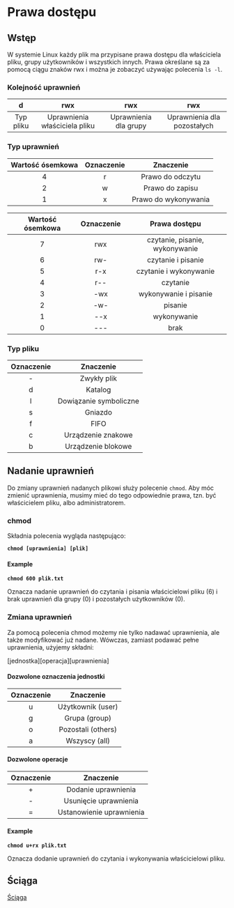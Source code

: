 # Prawa dostępu

## Wstęp

W systemie Linux każdy plik ma przypisane prawa dostępu dla właściciela pliku, grupy użytkowników i wszystkich innych. Prawa określane są za pomocą ciągu znaków rwx i można je zobaczyć używając polecenia `ls -l`.

### Kolejność uprawnień

|     d     |              rwx              |          rwx          |             rwx             |
| :-------: | :---------------------------: | :-------------------: | :-------------------------: |
| Typ pliku | Uprawnienia właściciela pliku | Uprawnienia dla grupy | Uprawnienia dla pozostałych |

### Typ uprawnień

| Wartość ósemkowa | Oznaczenie |       Znaczenie      |
| :--------------: | :--------: | :------------------: |
|         4        |      r     |   Prawo do odczytu   |
|         2        |      w     |    Prawo do zapisu   |
|         1        |      x     | Prawo do wykonywania |

| Wartość ósemkowa | Oznaczenie |          Prawa dostępu         |
| :--------------: | :--------: | :----------------------------: |
|         7        |     rwx    | czytanie, pisanie, wykonywanie |
|         6        |     rw-    |       czytanie i pisanie       |
|         5        |     r-x    |     czytanie i wykonywanie     |
|         4        |     r--    |            czytanie            |
|         3        |     -wx    |      wykonywanie i pisanie     |
|         2        |     -w-    |             pisanie            |
|         1        |     --x    |           wykonywanie          |
|         0        |     ---    |              brak              |

### Typ pliku

| Oznaczenie |        Znaczenie       |
| :--------: | :--------------------: |
|      -     |       Zwykły plik      |
|      d     |         Katalog        |
|      l     | Dowiązanie symboliczne |
|      s     |         Gniazdo        |
|      f     |          FIFO          |
|      c     |   Urządzenie znakowe   |
|      b     |   Urządzenie blokowe   |

## Nadanie uprawnień

Do zmiany uprawnień nadanych plikowi służy polecenie `chmod`. Aby móc zmienić uprawnienia, musimy mieć do tego odpowiednie prawa, tzn. być właścicielem pliku, albo administratorem.

### chmod

Składnia polecenia wygląda następująco:

**`chmod [uprawnienia] [plik]`**

#### Example

**`chmod 600 plik.txt`**

Oznacza nadanie uprawnień do czytania i pisania właścicielowi pliku (6) i brak uprawnień dla grupy (0) i pozostałych użytkowników (0).

### Zmiana uprawnień

Za pomocą polecenia chmod możemy nie tylko nadawać uprawnienia, ale także modyfikować już nadane. Wówczas, zamiast podawać pełne uprawnienia, użyjemy składni:

\[jednostka]\[operacja]\[uprawnienia]

#### Dozwolone oznaczenia jednostki

| Oznaczenie |      Znaczenie     |
| :--------: | :----------------: |
|      u     |  Użytkownik (user) |
|      g     |    Grupa (group)   |
|      o     | Pozostali (others) |
|      a     |    Wszyscy (all)   |

#### Dozwolone operacje

| Oznaczenie |         Znaczenie        |
| :--------: | :----------------------: |
|      +     |    Dodanie uprawnienia   |
|      -     |   Usunięcie uprawnienia  |
|      =     | Ustanowienie uprawnienia |

#### Example

**`chmod u+rx plik.txt`**

Oznacza dodanie uprawnień do czytania i wykonywania właścicielowi pliku.

## Ściąga

[Ściąga](https://quickref.me/chmod)